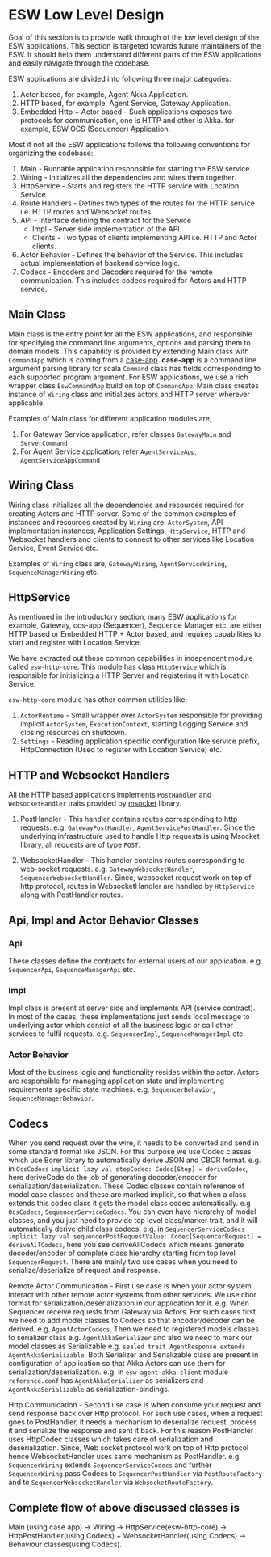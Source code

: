 # ESW Low Level Design

Goal of this section is to provide walk through of the low level design of the ESW applications.
This section is targeted towards future maintainers of the ESW. It should help them understand different parts of the ESW applications and easily navigate through the codebase.

ESW applications are divided into following three major categories:

1. Actor based, for example, Agent Akka Application.
1. HTTP based, for example, Agent Service, Gateway Application.
1. Embedded Http + Actor based - Such applications exposes two protocols for communication, one is HTTP and other is Akka. for example, ESW OCS (Sequencer) Application.

Most if not all the ESW applications follows the following conventions for organizing the codebase:

1. Main - Runnable application responsible for starting the ESW service.
1. Wiring - Initializes all the dependencies and wires them together.
1. HttpService - Starts and registers the HTTP service with Location Service.
1. Route Handlers - Defines two types of the routes for the HTTP service i.e. HTTP routes and Websocket routes.
1. API - Interface defining the contract for the Service
   - Impl - Server side implementation of the API.
   - Clients - Two types of clients implementing API i.e. HTTP and Actor clients.
1. Actor Behavior - Defines the behavior of the Service. This includes actual implementation of backend service logic.
1. Codecs - Encoders and Decoders required for the remote communication. This includes codecs required for Actors and HTTP service.

## Main Class

Main class is the entry point for all the ESW applications, and responsible for specifying the command line arguments, options and parsing them to domain models.
This capability is provided by extending Main class with `CommandApp` which is coming from a [case-app](https://github.com/alexarchambault/case-app).
**case-app** is a command line argument parsing library for scala
`Command` class has fields corresponding to each supported program argument.
For ESW applications, we use a rich wrapper class `EswCommandApp` build on top of `CommandApp`.
Main class creates instance of `Wiring` class and initializes actors and HTTP server wherever applicable.

Examples of Main class for different application modules are,

1. For Gateway Service application, refer classes `GatewayMain` and `ServerCommand`
1. For Agent Service application, refer `AgentServiceApp`, `AgentServiceAppCommand`

## Wiring Class

Wiring class initializes all the dependencies and resources required for creating Actors and HTTP server.
Some of the common examples of instances and resources created by `Wiring` are:
`ActorSystem`, API implementation instances, Application Settings, `HttpService`, HTTP and Websocket handlers and clients to connect to other services like Location Service, Event Service etc.

Examples of `Wiring` class are, `GatewayWiring`, `AgentServiceWiring`, `SequenceManagerWiring` etc.

## HttpService

As mentioned in the introductory section, many ESW applications for example,
Gateway, ocs-app (Sequencer), Sequence Manager etc. are either HTTP based or Embedded HTTP + Actor based,
and requires capabilities to start and register with Location Service.

We have extracted out these common capabilities in independent module called `esw-http-core`.
This module has class `HttpService` which is responsible for initializing a HTTP Server and registering it with Location Service.

`esw-http-core` module has other common utilities like,

1. `ActorRuntime` - Small wrapper over `ActorSystem` responsible for providing implicit `ActorSystem`, `ExecutionContext`, starting Logging Service and closing resources on shutdown.
1. `Settings` - Reading application specific configuration like service prefix, HttpConnection (Used to register with Location Service) etc.

## HTTP and Websocket Handlers

All the HTTP based applications implements `PostHandler` and `WebsocketHandler` traits provided by [msocket](https://github.com/tmtsoftware/msocket) library.

1. PostHandler - This handler contains routes corresponding to http requests. e.g. `GatewayPostHandler`, `AgentServicePostHandler`.
Since the underlying infrastructure used to handle Http requests is using Msocket library, all requests are of type `POST`.

1. WebsocketHandler - This handler contains routes corresponding to web-socket requests. e.g. `GatewayWebsocketHandler`, `SequencerWebsocketHandler`.
Since, websocket request work on top of http protocol, routes in WebsocketHandler are handled by `HttpService` along with PostHandler routes.

## Api, Impl and Actor Behavior Classes

### Api

These classes define the contracts for external users of our application. e.g. `SequencerApi`, `SequenceManagerApi` etc.

### Impl

Impl class is present at server side and implements API (service contract). In most of the cases,
these implementations just sends local message to underlying actor which consist of all the business logic or
call other services to fulfil requests. e.g. `SequencerImpl`, `SequenceManagerImpl` etc.

### Actor Behavior

Most of the business logic and functionality resides within the actor. Actors are responsible for managing application state and implementing requirements specific state machines.
e.g. `SequencerBehavior`, `SequenceManagerBehavior`.

## Codecs

When you send request over the wire, it needs to be converted and send in some standard format like JSON.
For this purpose we use Codec classes which use Borer library to automatically derive JSON and CBOR format.
e.g. in `OcsCodecs` `implicit lazy val stepCodec: Codec[Step] = deriveCodec`, here deriveCode do the job of generating decoder/encoder for serialization/deserialization.
These Codec classes contain reference of model case classes and these are marked implicit, so that when a class extends this codec class it gets the model class codec automatically. e.g `OcsCodecs`, `SequencerServiceCodecs`.
You can even have hierarchy of model classes, and you just need to provide top level class/marker trait, and it will automatically derive child class codecs.
e.g. in `SequencerServiceCodecs` `implicit lazy val sequencerPostRequestValue: Codec[SequencerRequest] = deriveAllCodecs`,
here you see deriveAllCodecs which means generate decoder/encoder of complete class hierarchy starting from top level `SequencerRequest`.
There are mainly two use cases when you need to serialize/deserialize of request and response.

Remote Actor Communication - First use case is when your actor system interact with other remote actor systems from other services.
We use cbor format for serialization/deserialization in our application for it. e.g. When Sequencer receive requests from Gateway via Actors.
For such cases first we need to add model classes to Codecs so that encoder/decoder can be derived.
e.g. `AgentActorCodecs`. Then we need to registered models classes to serializer class e.g. `AgentAkkaSerializer` and also we need to mark our model classes as Serializable e.g. `sealed trait AgentResponse extends AgentAkkaSerializable`.
Both Serializer and Serializable class are present in configuration of application so that Akka Actors can use them for serialization/deserialization.
e.g. in `esw-agent-akka-client` module `reference.conf` has `AgentAkkaSerializer` as serializers and `AgentAkkaSerializable` as serialization-bindings.

Http Communication - Second use case is when consume your request and send response back over Http protocol.
For such use cases, when a request goes to PostHandler, it needs a mechanism to deserialize request, process it and serialize the response and sent it back.
For this reason PostHandler uses HttpCodec classes which takes care of serialization and deserialization.
Since, Web socket protocol work on top of Http protocol hence WebsocketHandler uses same mechanism as PostHandler. e.g. `SequencerWiring` extends `SequencerServiceCodecs` and further `SequencerWiring` pass Codecs to `SequencerPostHandler` via `PostRouteFactory` and to `SequencerWebsocketHandler` via `WebsocketRouteFactory`.

## Complete flow of above discussed classes is

 Main (using case app) -> Wiring -> HttpService(esw-http-core) -> HttpPostHandler(using Codecs) + WebsocketHandler(using Codecs) -> Behaviour classes(using Codecs).

